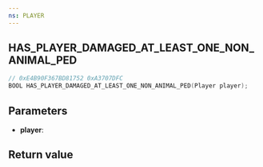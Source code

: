 ```yaml
---
ns: PLAYER
---
```

## HAS_PLAYER_DAMAGED_AT_LEAST_ONE_NON_ANIMAL_PED

```c
// 0xE4B90F367BD81752 0xA3707DFC
BOOL HAS_PLAYER_DAMAGED_AT_LEAST_ONE_NON_ANIMAL_PED(Player player);
```


## Parameters
* **player**: 

## Return value
